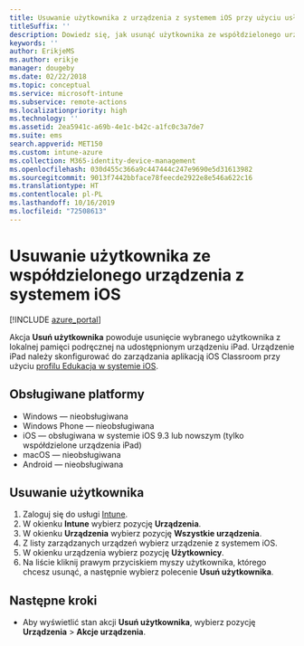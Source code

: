 ```yaml
---
title: Usuwanie użytkownika z urządzenia z systemem iOS przy użyciu usługi Microsoft Intune
titleSuffix: ''
description: Dowiedz się, jak usunąć użytkownika ze współdzielonego urządzenia z systemem iOS przy użyciu usługi Intune.
keywords: ''
author: ErikjeMS
ms.author: erikje
manager: dougeby
ms.date: 02/22/2018
ms.topic: conceptual
ms.service: microsoft-intune
ms.subservice: remote-actions
ms.localizationpriority: high
ms.technology: ''
ms.assetid: 2ea5941c-a69b-4e1c-b42c-a1fc0c3a7de7
ms.suite: ems
search.appverid: MET150
ms.custom: intune-azure
ms.collection: M365-identity-device-management
ms.openlocfilehash: 030d455c366a9c447444c247e9690e5d31613982
ms.sourcegitcommit: 9013f7442bbface78feecde2922e8e546a622c16
ms.translationtype: HT
ms.contentlocale: pl-PL
ms.lasthandoff: 10/16/2019
ms.locfileid: "72508613"
---
```

# <a name="remove-a-user-from-a-shared-ios-device"></a>Usuwanie użytkownika ze współdzielonego urządzenia z systemem iOS


[!INCLUDE [azure_portal](../includes/azure_portal.md)]

Akcja **Usuń użytkownika** powoduje usunięcie wybranego użytkownika z lokalnej pamięci podręcznej na udostępnionym urządzeniu iPad. Urządzenie iPad należy skonfigurować do zarządzania aplikacją iOS Classroom przy użyciu [profilu Edukacja w systemie iOS](../fundamentals/education-settings-configure-ios.md). 

## <a name="supported-platforms"></a>Obsługiwane platformy

- Windows — nieobsługiwana
- Windows Phone — nieobsługiwana
- iOS — obsługiwana w systemie iOS 9.3 lub nowszym (tylko współdzielone urządzenia iPad)
- macOS — nieobsługiwana
- Android — nieobsługiwana

## <a name="remove-a-user"></a>Usuwanie użytkownika

1. Zaloguj się do usługi [Intune](https://go.microsoft.com/fwlink/?linkid=2090973).
3. W okienku **Intune** wybierz pozycję **Urządzenia**.
4. W okienku **Urządzenia** wybierz pozycję **Wszystkie urządzenia**.
5. Z listy zarządzanych urządzeń wybierz urządzenie z systemem iOS.
6. W okienku urządzenia wybierz pozycję **Użytkownicy**.
7. Na liście kliknij prawym przyciskiem myszy użytkownika, którego chcesz usunąć, a następnie wybierz polecenie **Usuń użytkownika**.

## <a name="next-steps"></a>Następne kroki

- Aby wyświetlić stan akcji **Usuń użytkownika**, wybierz pozycję **Urządzenia** > **Akcje urządzenia**.

